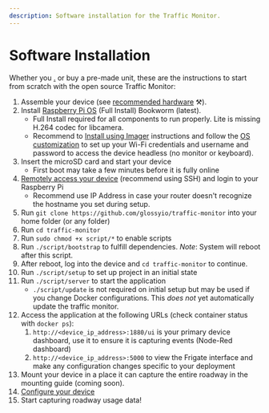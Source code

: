 ```yaml
---
description: Software installation for the Traffic Monitor.
---
```


# Software Installation

Whether you [.](./ "mention") or buy a pre-made unit, these are the instructions to start from scratch with the open source Traffic Monitor:

1. Assemble your device (see [recommended hardware](recommended-hardware.md) ⚒️).
2. Install [Raspberry Pi OS](https://www.raspberrypi.com/software/) (Full Install) Bookworm (latest).
   * Full Install required for all components to run properly. Lite is missing H.264 codec for libcamera.
   * Recommend to [Install using Imager](https://www.raspberrypi.com/documentation/computers/getting-started.html#install-using-imager) instructions and follow the [OS customization](https://www.raspberrypi.com/documentation/computers/getting-started.html#advanced-options) to set up your Wi-Fi credentials and username and password to access the device headless (no monitor or keyboard).
3. Insert the microSD card and start your device
   * First boot may take a few minutes before it is fully online
4. [Remotely access your device](https://www.raspberrypi.com/documentation/computers/remote-access.html#introduction-to-remote-access) (recommend using SSH) and login to your Raspberry Pi
   * Recommend use IP Address in case your router doesn't recognize the hostname you set during setup.
5. Run `git clone https://github.com/glossyio/traffic-monitor` into your home folder (or any folder)
6. Run `cd traffic-monitor`
7. Run `sudo chmod +x script/*` to enable scripts
8. Run `./script/bootstrap` to fulfill dependencies. _Note_: System will reboot after this script.
9. After reboot, log into the device and `cd traffic-monitor` to continue.
10. Run `./script/setup` to set up project in an initial state
11. Run `./script/server` to start the application
    * `./script/update` is not required on initial setup but may be used if you change Docker configurations. This _does not_ yet automatically update the traffic monitor.
12. Access the application at the following URLs (check container status with `docker ps`):
    1. `http://<device_ip_address>:1880/ui` is your primary device dashboard, use it to ensure it is capturing events (Node-Red dashboard)
    2. `http://<device_ip_address>:5000` to view the Frigate interface and make any configuration changes specific to your deployment
13. Mount your device in a place it can capture the entire roadway in the mounting guide (coming soon).
14. [Configure your device](https://github.com/glossyio/traffic-monitor#configuration)
15. Start capturing roadway usage data!
